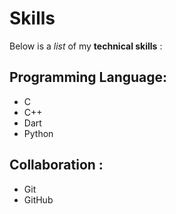 # Skills

Below is a _list_ of my **technical skills** :

## Programming Language: 

- C
- C++
- Dart
- Python

## Collaboration :

- Git
- GitHub

